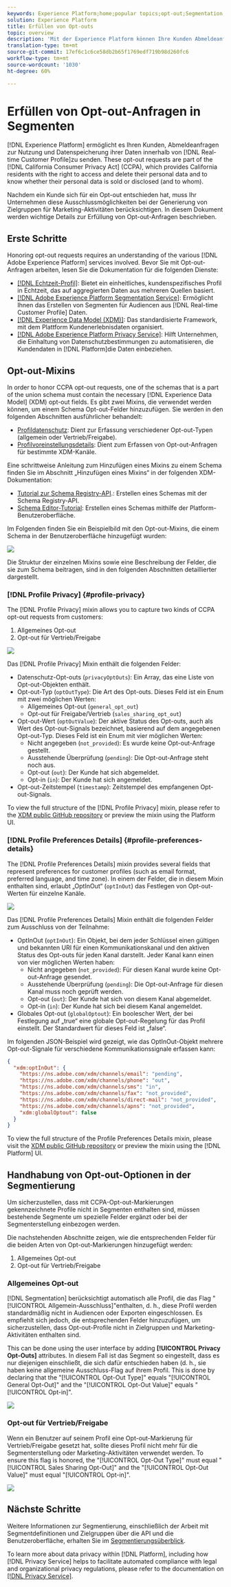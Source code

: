 ```yaml
---
keywords: Experience Platform;home;popular topics;opt-out;Segmentation;Segmentation service;segmentation service;honor opt-outs;opt-outs;opt out;opt outs;
solution: Experience Platform
title: Erfüllen von Opt-outs
topic: overview
description: 'Mit der Experience Platform können Ihre Kunden Abmeldeanfragen zur Nutzung und Datenspeicherung ihrer Daten innerhalb des Echtzeit-Profils senden.] Diese Opt-out-Anfragen sind Teil des California Consumer Privacy Act (CCPA), der kalifornischen Bürgern das Recht einräumt, auf ihre personenbezogenen Daten zuzugreifen und sie zu löschen und zu wissen, ob ihre personenbezogenen Daten verkauft oder offen gelegt werden (und wem). '
translation-type: tm+mt
source-git-commit: 17ef6c1c6ce58db2b65f1769edf719b98d260fc6
workflow-type: tm+mt
source-wordcount: '1030'
ht-degree: 60%

---
```



# Erfüllen von Opt-out-Anfragen in Segmenten

[!DNL Experience Platform] ermöglicht es Ihren Kunden, Abmeldeanfragen zur Nutzung und Datenspeicherung ihrer Daten innerhalb von [!DNL Real-time Customer Profile]zu senden. These opt-out requests are part of the [!DNL California Consumer Privacy Act] (CCPA), which provides California residents with the right to access and delete their personal data and to know whether their personal data is sold or disclosed (and to whom).

Nachdem ein Kunde sich für ein Opt-out entschieden hat, muss Ihr Unternehmen diese Ausschlussmöglichkeiten bei der Generierung von Zielgruppen für Marketing-Aktivitäten berücksichtigen. In diesem Dokument werden wichtige Details zur Erfüllung von Opt-out-Anfragen beschrieben.

## Erste Schritte

Honoring opt-out requests requires an understanding of the various [!DNL Adobe Experience Platform] services involved. Bevor Sie mit Opt-out-Anfragen arbeiten, lesen Sie die Dokumentation für die folgenden Dienste:

- [[!DNL Echtzeit-Profil]](../profile/home.md): Bietet ein einheitliches, kundenspezifisches Profil in Echtzeit, das auf aggregierten Daten aus mehreren Quellen basiert.
- [[!DNL Adobe Experience Platform Segmentation Service]](./home.md): Ermöglicht Ihnen das Erstellen von Segmenten für Audiencen aus [!DNL Real-time Customer Profile] Daten.
- [[!DNL Experience Data Model (XDM)]](../xdm/home.md): Das standardisierte Framework, mit dem Plattform Kundenerlebnisdaten organisiert.
- [[!DNL Adobe Experience Platform Privacy Service]](../privacy-service/home.md): Hilft Unternehmen, die Einhaltung von Datenschutzbestimmungen zu automatisieren, die Kundendaten in [!DNL Platform]die Daten einbeziehen.

## Opt-out-Mixins

In order to honor CCPA opt-out requests, one of the schemas that is a part of the union schema must contain the necessary [!DNL Experience Data Model] (XDM) opt-out fields. Es gibt zwei Mixins, die verwendet werden können, um einem Schema Opt-out-Felder hinzuzufügen. Sie werden in den folgenden Abschnitten ausführlicher behandelt:

- [Profildatenschutz](#profile-privacy): Dient zur Erfassung verschiedener Opt-out-Typen (allgemein oder Vertrieb/Freigabe).
- [Profilvoreinstellungsdetails](#profile-preferences-details): Dient zum Erfassen von Opt-out-Anfragen für bestimmte XDM-Kanäle.

Eine schrittweise Anleitung zum Hinzufügen eines Mixins zu einem Schema finden Sie im Abschnitt „Hinzufügen eines Mixins“ in der folgenden XDM-Dokumentation:
- [Tutorial zur Schema Registry-API](../xdm/api/getting-started.md).: Erstellen eines Schemas mit der Schema Registry-API.
- [Schema Editor-Tutorial](../xdm/tutorials/create-schema-ui.md): Erstellen eines Schemas mithilfe der Platform-Benutzeroberfläche.

Im Folgenden finden Sie ein Beispielbild mit den Opt-out-Mixins, die einem Schema in der Benutzeroberfläche hinzugefügt wurden:

![](images/opt-outs/opt-out-mixins-user-interface.png)

Die Struktur der einzelnen Mixins sowie eine Beschreibung der Felder, die sie zum Schema beitragen, sind in den folgenden Abschnitten detaillierter dargestellt.

### [!DNL Profile Privacy] {#profile-privacy}

The [!DNL Profile Privacy] mixin allows you to capture two kinds of CCPA opt-out requests from customers:

1. Allgemeines Opt-out
2. Opt-out für Vertrieb/Freigabe

![](images/opt-outs/profile-privacy.png)

Das [!DNL Profile Privacy] Mixin enthält die folgenden Felder:

- Datenschutz-Opt-outs (`privacyOptOuts`): Ein Array, das eine Liste von Opt-out-Objekten enthält.
- Opt-out-Typ (`optOutType`): Die Art des Opt-outs. Dieses Feld ist ein Enum mit zwei möglichen Werten:
   - Allgemeines Opt-out (`general_opt_out`)
   - Opt-out für Freigabe/Vertrieb (`sales_sharing_opt_out`)
- Opt-out-Wert (`optOutValue`): Der aktive Status des Opt-outs, auch als Wert des Opt-out-Signals bezeichnet, basierend auf dem angegebenen Opt-out-Typ. Dieses Feld ist ein Enum mit vier möglichen Werten:
   - Nicht angegeben (`not_provided`): Es wurde keine Opt-out-Anfrage gestellt.
   - Ausstehende Überprüfung (`pending`): Die Opt-out-Anfrage steht noch aus.
   - Opt-out (`out`): Der Kunde hat sich abgemeldet.
   - Opt-in (`in`): Der Kunde hat sich angemeldet.
- Opt-out-Zeitstempel (`timestamp`): Zeitstempel des empfangenen Opt-out-Signals.

To view the full structure of the [!DNL Profile Privacy] mixin, please refer to the [XDM public GitHub repository](https://github.com/adobe/xdm/blob/master/schemas/context/profile-privacy.schema.json) or preview the mixin using the Platform UI.

### [!DNL Profile Preferences Details] {#profile-preferences-details}

The [!DNL Profile Preferences Details] mixin provides several fields that represent preferences for customer profiles (such as email format, preferred language, and time zone). In einem der Felder, die in diesem Mixin enthalten sind, erlaubt „OptInOut“ (`optInOut`) das Festlegen von Opt-out-Werten für einzelne Kanäle.

![](images/opt-outs/profile-preferences-details.png)

Das [!DNL Profile Preferences Details] Mixin enthält die folgenden Felder zum Ausschluss von der Teilnahme:

- OptInOut (`optInOut`): Ein Objekt, bei dem jeder Schlüssel einen gültigen und bekannten URI für einen Kommunikationskanal und den aktiven Status des Opt-outs für jeden Kanal darstellt. Jeder Kanal kann einen von vier möglichen Werten haben:
   - Nicht angegeben (`not_provided`): Für diesen Kanal wurde keine Opt-out-Anfrage gesendet.
   - Ausstehende Überprüfung (`pending`): Die Opt-out-Anfrage für diesen Kanal muss noch geprüft werden.
   - Opt-out (`out`): Der Kunde hat sich von diesem Kanal abgemeldet.
   - Opt-in (`in`): Der Kunde hat sich bei diesem Kanal angemeldet.
- Globales Opt-out (`globalOptout`): Ein boolescher Wert, der bei Festlegung auf „true“ eine globale Opt-out-Regelung für das Profil einstellt. Der Standardwert für dieses Feld ist „false“.

Im folgenden JSON-Beispiel wird gezeigt, wie das OptInOut-Objekt mehrere Opt-out-Signale für verschiedene Kommunikationssignale erfassen kann:

```json
{
  "xdm:optInOut": {
    "https://ns.adobe.com/xdm/channels/email": "pending",
    "https://ns.adobe.com/xdm/channels/phone": "out",
    "https://ns.adobe.com/xdm/channels/sms": "in",
    "https://ns.adobe.com/xdm/channels/fax": "not_provided",
    "https://ns.adobe.com/xdm/channels/direct-mail": "not_provided",
    "https://ns.adobe.com/xdm/channels/apns": "not_provided",
    "xdm:globalOptout": false
  }
}
```

To view the full structure of the Profile Preferences Details mixin, please visit the [XDM public GitHub repository](https://github.com/adobe/xdm/blob/master/schemas/context/profile-preferences-details.schema.json) or preview the mixin using the [!DNL Platform] UI.

## Handhabung von Opt-out-Optionen in der Segmentierung

Um sicherzustellen, dass mit CCPA-Opt-out-Markierungen gekennzeichnete Profile nicht in Segmenten enthalten sind, müssen bestehende Segmente um spezielle Felder ergänzt oder bei der Segmenterstellung einbezogen werden.

Die nachstehenden Abschnitte zeigen, wie die entsprechenden Felder für die beiden Arten von Opt-out-Markierungen hinzugefügt werden:
1. Allgemeines Opt-out
2. Opt-out für Vertrieb/Freigabe

### Allgemeines Opt-out

[!DNL Segmentation] berücksichtigt automatisch alle Profil, die das Flag &quot;[!UICONTROL Allgemein-Ausschluss]&quot;enthalten, d. h., diese Profil werden standardmäßig nicht in Audiencen oder Exporten eingeschlossen. Es empfiehlt sich jedoch, die entsprechenden Felder hinzuzufügen, um sicherzustellen, dass Opt-out-Profile nicht in Zielgruppen und Marketing-Aktivitäten enthalten sind.

This can be done using the user interface by adding **[!UICONTROL Privacy Opt-Outs]** attributes. In diesem Fall ist das Segment so eingestellt, dass es nur diejenigen einschließt, die sich dafür entschieden haben (d. h., sie haben keine allgemeine Ausschluss-Flag auf ihrem Profil. This is done by declaring that the &quot;[!UICONTROL Opt-Out Type]&quot; equals &quot;[!UICONTROL General Opt-Out]&quot; and the &quot;[!UICONTROL Opt-Out Value]&quot; equals &quot;[!UICONTROL Opt-in]&quot;.

![](images/opt-outs/segment-general-opt-out.png)

### Opt-out für Vertrieb/Freigabe

Wenn ein Benutzer auf seinem Profil eine Opt-out-Markierung für Vertrieb/Freigabe gesetzt hat, sollte dieses Profil nicht mehr für die Segmenterstellung oder Marketing-Aktivitäten verwendet werden. To ensure this flag is honored, the &quot;[!UICONTROL Opt-Out Type]&quot; must equal &quot;[!UICONTROL Sales Sharing Opt-Out]&quot; and the &quot;[!UICONTROL Opt-Out Value]&quot; must equal &quot;[!UICONTROL Opt-in]&quot;.

![](images/opt-outs/segment-sales-sharing-opt-out.png)

<!-- ### Overriding default exclusions

In some instances, such as building a segment of people who have opted out, it may be necessary to override the default exclusion of opted-out profiles. This override can be done via the API or in the Segment Builder user interface. -->

## Nächste Schritte

Weitere Informationen zur Segmentierung, einschließlich der Arbeit mit Segmentdefinitionen und Zielgruppen über die API und die Benutzeroberfläche, erhalten Sie im [Segmentierungsüberblick](./home.md).

To learn more about data privacy within [!DNL Platform], including how [!DNL Privacy Service] helps to facilitate automated compliance with legal and organizational privacy regulations, please refer to the documentation on [[!DNL Privacy Service]](../privacy-service/home.md).
